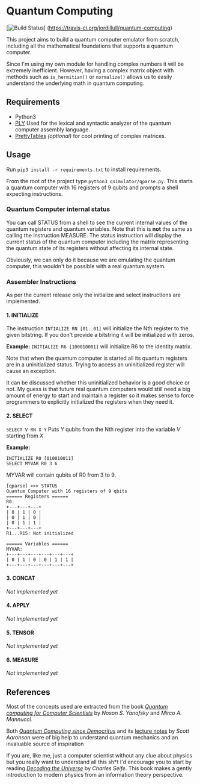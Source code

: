 # Quantum Computing
[![Build Status](https://travis-ci.org/jordillull/quantum-computing.svg?branch=master)]
(https://travis-ci.org/jordillull/quantum-computing)

This project aims to build a quantum computer emulator from scratch, including
all the mathematical foundations that supports a quantum computer.

Since I'm using my own module for handling complex numbers it will be extremely
inefficient. However, having a complex matrix object with methods such as
``is_hermitian()`` or ``normalize()`` allows us to easily understand the
underlying math in quantum computing.

## Requirements
* Python3
* [PLY](https://pypi.python.org/pypi/ply) Used for the lexical and syntactic
analyzer of the quantum computer assembly language.
* [PrettyTables](https://pypi.python.org/pypi/PrettyTable) *(optional)* for
cool printing of complex matrices.

## Usage
Run ``pip3 install -r requirements.txt`` to install requirements.

From the root of the project type ``python3 qsimulator/qparse.py``. This starts
a quantum computer with 16 registers of 9 qubits and prompts a shell expecting
instructions.

### Quantum Computer internal status
You can call STATUS from a shell to see the current internal values of the
quantum registers and quantum variables. Note that this is **not** the same as
calling the instruction MEASURE. The status instruction will display the
current status of the quantum computer including the matrix representing the
quantum state of its registers without affecting its internal state.

Obviously, we can only do it because we are emulating the quantum computer, this
wouldn't be possible with a real quantum system.

### Assembler Instructions
As per the current release only the initialize and select instructions are
implemented.

#### 1. INITIALIZE
The instruction ``INTIALIZE RN [01..01]`` will initialize the Nth register to
the given bitstring. If you don't provide a bitstring it will be initialized
with zeros.

**Example:** ``INITIALIZE R6 [100010001]`` will initialize R6 to the identity matrix.

Note that when the quantum computer is started all its quantum registers are in
a uninitialized status. Trying to access an uninitialized register will cause an
exception.

It can be discussed whether this uninitialized behavior is a good choice or not.
My guess is that future real quantum computers would still need a big amount of
energy to start and maintain a register so it makes sense to force programmers
to explicitly initialized the registers when they need it.

#### 2. SELECT
``SELECT V RN X Y`` Puts _Y_ qubits from the Nth register into the variable _V_
starting from _X_

**Example:**
```
INITIALIZE R0 [010010011]
SELECT MYVAR R0 3 6
```
MYVAR will contain qubits of R0 from 3 to 9.
```
[qparse] >>> STATUS
Quantum Computer with 16 registers of 9 qbits
====== Registers ======
R0:
+---+---+---+
| 0 | 1 | 0 |
| 0 | 1 | 0 |
| 0 | 1 | 1 |
+---+---+---+
R1...R15: Not initialized

====== Variables ======
MYVAR:
+---+---+---+---+---+---+
| 0 | 1 | 0 | 0 | 1 | 1 |
+---+---+---+---+---+---+
```

#### 3. CONCAT
*Not implemented yet*

#### 4. APPLY
*Not implemented yet*

#### 5. TENSOR
*Not implemented yet*

#### 6. MEASURE
*Not implemented yet*



## References

Most of the concepts used are extracted from the book [*Quantum computing for
Computer Scientists*](http://www.amazon.com/Quantum-Computing-Computer-Scientists-Yanofsky/dp/0521879965/)
by *Noson S. Yanofsky* and *Mirco A. Mannucci*.


Both [*Quantum Computing since
Democritus*](http://www.amazon.com/Quantum-Computing-since-Democritus-Aaronson-ebook/dp/B00B4V6IZK/)
and its [lecture notes](http://www.scottaaronson.com/democritus/) by *Scott
Aaronson* were of big help to understand quantum mechanics and an invaluable
source of inspiration

If you are, like me, just a computer scientist without any clue about physics
but you really want to understand all this sh*t I'd encourage you to start by
reading [*Decoding the
Universe*](http://www.amazon.com/Decoding-Universe-Information-Explaining-Everything-ebook/dp/B000O76NFK)
by *Charles Seife*. This book makes a gently introduction to modern physics from
an information theory perspective.
